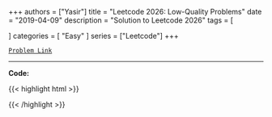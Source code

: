 
+++
authors = ["Yasir"]
title = "Leetcode 2026: Low-Quality Problems"
date = "2019-04-09"
description = "Solution to Leetcode 2026"
tags = [
    
]
categories = [
    "Easy"
]
series = ["Leetcode"]
+++



[`Problem Link`](https://leetcode.com/problems/low-quality-problems/description/)

---

**Code:**

{{< highlight html >}}

{{< /highlight >}}

